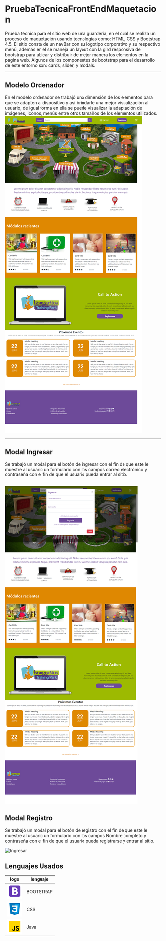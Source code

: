 # PruebaTecnicaFrontEndMaquetacion
Prueba técnica para el sitio web de una guardería, en el cual se realiza un proceso de maquetación usando tecnologías como: HTML, CSS y Bootstrap 4.5. El sitio consta de un navBar con su logotipo corporativo y su respectivo menú, además en él se maneja un layout con la gird responsiva de bootstrap para ubicar y distribuir de mejor manera los elementos en la pagina web. Algunos de los componentes de bootstrap para el desarrollo de este entorno son: cards, slider, y modals. 


---
## Modelo Ordenador
En el modelo ordenador se trabajó una dimensión de los elementos para que se adapten al dispositivo y así brindarle una mejor visualización al usuario, de igual forma en ella se puede visualizar la adaptación de imágenes, iconos, menús entre otros tamaños de los elementos utilizados.
![Bootstrap](Presentacion/Ordenador.png)

---
## Modal Ingresar 
Se trabajó un modal para el botón de ingresar con el fin de que este le muestre al usuario un formulario con los campos correo electrónico y contraseña con el fin de que el usuario pueda entrar al sitio.

![Ingresar](Presentacion/Ingresar.png)
---
## Modal Registro
Se trabajó un modal para el botón de registro con el fin de que este le muestre al usuario un formulario con los campos Nombre completo y contraseña con el fin de que el usuario pueda registrarse y entrar al sitio.

![Ingresar](Presentacion/Registro.png)

## Lenguajes Usados

|logo | lenguaje|
|-------|--------|
| ![Logo Bootstrap](Presentacion/bootstrap.png)  | BOOTSTRAP |
| ![Logo Html](Presentacion/css.png)  | CSS |
| ![Logo Html](Presentacion/js.png)  | Java |
